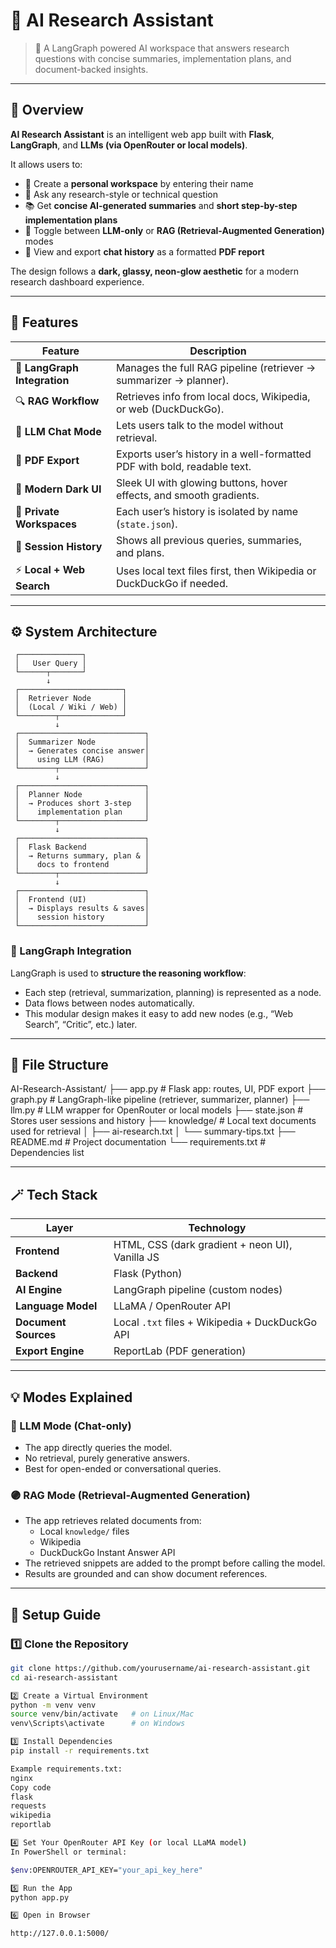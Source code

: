 ﻿# 🤖 AI Research Assistant

> 🧠 A LangGraph powered AI workspace that answers research questions with concise summaries, implementation plans, and document-backed insights.

---

## 🌟 Overview

**AI Research Assistant** is an intelligent web app built with **Flask**, **LangGraph**, and **LLMs (via OpenRouter or local models)**.

It allows users to:

- 👤 Create a **personal workspace** by entering their name  
- 💬 Ask any research-style or technical question  
- 📚 Get **concise AI-generated summaries** and **short step-by-step implementation plans**  
- 🔁 Toggle between **LLM-only** or **RAG (Retrieval-Augmented Generation)** modes  
- 💾 View and export **chat history** as a formatted **PDF report**

The design follows a **dark, glassy, neon-glow aesthetic** for a modern research dashboard experience.

---

## 🧩 Features

| Feature | Description |
|----------|--------------|
| 🧠 **LangGraph Integration** | Manages the full RAG pipeline (retriever → summarizer → planner). |
| 🔍 **RAG Workflow** | Retrieves info from local docs, Wikipedia, or web (DuckDuckGo). |
| 💬 **LLM Chat Mode** | Lets users talk to the model without retrieval. |
| 📄 **PDF Export** | Exports user’s history in a well-formatted PDF with bold, readable text. |
| 🌙 **Modern Dark UI** | Sleek UI with glowing buttons, hover effects, and smooth gradients. |
| 👤 **Private Workspaces** | Each user’s history is isolated by name (`state.json`). |
| 📜 **Session History** | Shows all previous queries, summaries, and plans. |
| ⚡ **Local + Web Search** | Uses local text files first, then Wikipedia or DuckDuckGo if needed. |

---

## ⚙️ System Architecture

```text
 ┌──────────────┐
 │   User Query │
 └──────┬───────┘
        ↓
 ┌───────────────────────┐
 │  Retriever Node       │
 │  (Local / Wiki / Web) │
 └────────┬──────────────┘
          ↓
 ┌────────────────────────────┐
 │  Summarizer Node           │
 │  → Generates concise answer│
 │    using LLM (RAG)         │
 └────────┬───────────────────┘
          ↓
 ┌────────────────────────────┐
 │  Planner Node              │
 │  → Produces short 3-step   │
 │    implementation plan     │
 └────────┬───────────────────┘
          ↓
 ┌────────────────────────────┐
 │  Flask Backend             │
 │  → Returns summary, plan & │
 │    docs to frontend        │
 └────────┬───────────────────┘
          ↓
 ┌────────────────────────────┐
 │  Frontend (UI)             │
 │  → Displays results & saves│
 │    session history         │
 └────────────────────────────┘
```

### 🧠 LangGraph Integration
LangGraph is used to **structure the reasoning workflow**:
- Each step (retrieval, summarization, planning) is represented as a node.
- Data flows between nodes automatically.
- This modular design makes it easy to add new nodes (e.g., “Web Search”, “Critic”, etc.) later.

---

## 🧱 File Structure

AI-Research-Assistant/
├── app.py # Flask app: routes, UI, PDF export
├── graph.py # LangGraph-like pipeline (retriever, summarizer, planner)
├── llm.py # LLM wrapper for OpenRouter or local models
├── state.json # Stores user sessions and history
├── knowledge/ # Local text documents used for retrieval
│ ├── ai-research.txt
│ └── summary-tips.txt
├── README.md # Project documentation
└── requirements.txt # Dependencies list

---

## 🪄 Tech Stack

| Layer | Technology |
|--------|-------------|
| **Frontend** | HTML, CSS (dark gradient + neon UI), Vanilla JS |
| **Backend** | Flask (Python) |
| **AI Engine** | LangGraph pipeline (custom nodes) |
| **Language Model** | LLaMA / OpenRouter API |
| **Document Sources** | Local `.txt` files + Wikipedia + DuckDuckGo API |
| **Export Engine** | ReportLab (PDF generation) |

---

## 💡 Modes Explained

### 🔷 LLM Mode (Chat-only)
- The app directly queries the model.
- No retrieval, purely generative answers.
- Best for open-ended or conversational queries.

### 🟣 RAG Mode (Retrieval-Augmented Generation)
- The app retrieves related documents from:
  - Local `knowledge/` files
  - Wikipedia
  - DuckDuckGo Instant Answer API
- The retrieved snippets are added to the prompt before calling the model.
- Results are grounded and can show document references.

---

## 🚀 Setup Guide

### 1️⃣ Clone the Repository
```bash
git clone https://github.com/yourusername/ai-research-assistant.git
cd ai-research-assistant

2️⃣ Create a Virtual Environment
python -m venv venv
source venv/bin/activate   # on Linux/Mac
venv\Scripts\activate      # on Windows

3️⃣ Install Dependencies
pip install -r requirements.txt

Example requirements.txt:
nginx
Copy code
flask
requests
wikipedia
reportlab

4️⃣ Set Your OpenRouter API Key (or local LLaMA model)
In PowerShell or terminal:

$env:OPENROUTER_API_KEY="your_api_key_here"

5️⃣ Run the App
python app.py

6️⃣ Open in Browser

http://127.0.0.1:5000/

